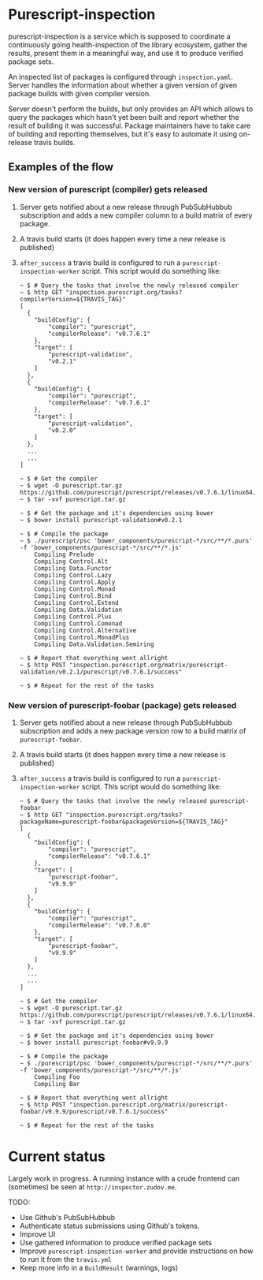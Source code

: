 # Purescript-inspection

purescript-inspection is a service which is supposed to coordinate a continuously
going health-inspection of the library ecosystem, gather the results, present
them in a meaningful way, and use it to produce verified package sets.

An inspected list of packages is configured through `inspection.yaml`.
Server handles the information about whether a given version of given package
builds with given compiler version.

Server doesn't perform the builds, but only provides an API which allows
to query the packages which hasn't yet been built and report whether the result of building it
was successful. Package maintainers have to take care of building and reporting
themselves, but it's easy to automate it using on-release travis builds.

## Examples of the flow

### New version of purescript (compiler) gets released

1. Server gets notified about a new release through PubSubHubbub subscription and
   adds a new compiler column to a build matrix of every package.
2. A travis build starts (it does happen every time a new release is published)
3. `after_success` a travis build is configured to run a `purescript-inspection-worker` script.
   This script would do something like:

   ```shell
   ~ $ # Query the tasks that involve the newly released compiler
   ~ $ http GET "inspection.purescript.org/tasks?compilerVersion=${TRAVIS_TAG}"
   [
     {
       "buildConfig": {
           "compiler": "purescript",
           "compilerRelease": "v0.7.6.1"
       },
       "target": [
           "purescript-validation",
           "v0.2.1"
       ]
     },
     {
       "buildConfig": {
           "compiler": "purescript",
           "compilerRelease": "v0.7.6.1"
       },
       "target": [
           "purescript-validation",
           "v0.2.0"
       ]
     },
     ...
     ...
   ]

   ~ $ # Get the compiler
   ~ $ wget -O purescript.tar.gz https://github.com/purescript/purescript/releases/v0.7.6.1/linux64.tar.gz
   ~ $ tar -xvf purescript.tar.gz

   ~ $ # Get the package and it's dependencies using bower
   ~ $ bower install purescript-validation#v0.2.1

   ~ $ # Compile the package
   ~ $ ./purescript/psc 'bower_components/purescript-*/src/**/*.purs' -f 'bower_components/purescript-*/src/**/*.js'
       Compiling Prelude
       Compiling Control.Alt
       Compiling Data.Functor
       Compiling Control.Lazy
       Compiling Control.Apply
       Compiling Control.Monad
       Compiling Control.Bind
       Compiling Control.Extend
       Compiling Data.Validation
       Compiling Control.Plus
       Compiling Control.Comonad
       Compiling Control.Alternative
       Compiling Control.MonadPlus
       Compiling Data.Validation.Semiring

   ~ $ # Report that everything went allright
   ~ $ http POST "inspection.purescript.org/matrix/purescript-validation/v0.2.1/purescript/v0.7.6.1/success"

   ~ $ # Repeat for the rest of the tasks
   ```

### New version of purescript-foobar (package) gets released

1. Server gets notified about a new release through PubSubHubbub subscription and
   adds a new package version row to a build matrix of `purescript-foobar`.
2. A travis build starts (it does happen every time a new release is published)
3. `after_success` a travis build is configured to run a `purescript-inspection-worker` script.
   This script would do something like:

   ```shell
   ~ $ # Query the tasks that involve the newly released purescript-foobar
   ~ $ http GET "inspection.purescript.org/tasks?packageName=purescript-foobar&packageVersion=${TRAVIS_TAG}"
   [
     {
       "buildConfig": {
           "compiler": "purescript",
           "compilerRelease": "v0.7.6.1"
       },
       "target": [
           "purescript-foobar",
           "v9.9.9"
       ]
     },
     {
       "buildConfig": {
           "compiler": "purescript",
           "compilerRelease": "v0.7.6.0"
       },
       "target": [
           "purescript-foobar",
           "v9.9.9"
       ]
     },
     ...
     ...
   ]

   ~ $ # Get the compiler
   ~ $ wget -O purescript.tar.gz https://github.com/purescript/purescript/releases/v0.7.6.1/linux64.tar.gz
   ~ $ tar -xvf purescript.tar.gz

   ~ $ # Get the package and it's dependencies using bower
   ~ $ bower install purescript-foobar#v9.9.9

   ~ $ # Compile the package
   ~ $ ./purescript/psc 'bower_components/purescript-*/src/**/*.purs' -f 'bower_components/purescript-*/src/**/*.js'
       Compiling Foo
       Compiling Bar

   ~ $ # Report that everything went allright
   ~ $ http POST "inspection.purescript.org/matrix/purescript-foobar/v9.9.9/purescript/v0.7.6.1/success"

   ~ $ # Repeat for the rest of the tasks
   ```

# Current status

Largely work in progress. A running instance with a crude frontend can (sometimes)
be seen at `http://inspector.zudov.me`.

TODO:

- Use Github's PubSubHubbub
- Authenticate status submissions using Github's tokens.
- Improve UI
- Use gathered information to produce verified package sets
- Improve `purescript-inspection-worker` and provide instructions on how to
  run it from the `travis.yml`
- Keep more info in a `BuildResult` (warnings, logs)
